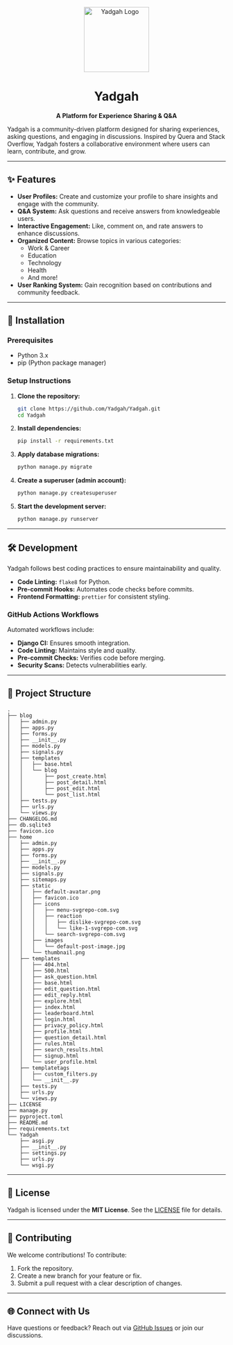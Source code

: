 <div align="center">

<p>
    <a href="#">
        <img width="150" src="https://github.com/BDadmehr0/Yadgah/blob/main/favicon.ico" alt="Yadgah Logo">
    </a>
</p>

# Yadgah

**A Platform for Experience Sharing & Q&A**

</div>

Yadgah is a community-driven platform designed for sharing experiences, asking questions, and engaging in discussions. Inspired by Quera and Stack Overflow, Yadgah fosters a collaborative environment where users can learn, contribute, and grow.

---

## ✨ Features

- **User Profiles:** Create and customize your profile to share insights and engage with the community.
- **Q&A System:** Ask questions and receive answers from knowledgeable users.
- **Interactive Engagement:** Like, comment on, and rate answers to enhance discussions.
- **Organized Content:** Browse topics in various categories:
  - Work & Career
  - Education
  - Technology
  - Health
  - And more!
- **User Ranking System:** Gain recognition based on contributions and community feedback.

---

## 🚀 Installation

### Prerequisites
- Python 3.x
- pip (Python package manager)

### Setup Instructions

1. **Clone the repository:**
   ```bash
   git clone https://github.com/Yadgah/Yadgah.git
   cd Yadgah
   ```

2. **Install dependencies:**
   ```bash
   pip install -r requirements.txt
   ```

3. **Apply database migrations:**
   ```bash
   python manage.py migrate
   ```

4. **Create a superuser (admin account):**
   ```bash
   python manage.py createsuperuser
   ```

5. **Start the development server:**
   ```bash
   python manage.py runserver
   ```

---

## 🛠 Development

Yadgah follows best coding practices to ensure maintainability and quality.

- **Code Linting:** `flake8` for Python.
- **Pre-commit Hooks:** Automates code checks before commits.
- **Frontend Formatting:** `prettier` for consistent styling.

### GitHub Actions Workflows
Automated workflows include:
- **Django CI:** Ensures smooth integration.
- **Code Linting:** Maintains style and quality.
- **Pre-commit Checks:** Verifies code before merging.
- **Security Scans:** Detects vulnerabilities early.

---

## 📂 Project Structure

```
.
├── blog
│   ├── admin.py
│   ├── apps.py
│   ├── forms.py
│   ├── __init__.py
│   ├── models.py
│   ├── signals.py
│   ├── templates
│   │   ├── base.html
│   │   └── blog
│   │       ├── post_create.html
│   │       ├── post_detail.html
│   │       ├── post_edit.html
│   │       └── post_list.html
│   ├── tests.py
│   ├── urls.py
│   └── views.py
├── CHANGELOG.md
├── db.sqlite3
├── favicon.ico
├── home
│   ├── admin.py
│   ├── apps.py
│   ├── forms.py
│   ├── __init__.py
│   ├── models.py
│   ├── signals.py
│   ├── sitemaps.py
│   ├── static
│   │   ├── default-avatar.png
│   │   ├── favicon.ico
│   │   ├── icons
│   │   │   ├── menu-svgrepo-com.svg
│   │   │   ├── reaction
│   │   │   │   ├── dislike-svgrepo-com.svg
│   │   │   │   └── like-1-svgrepo-com.svg
│   │   │   └── search-svgrepo-com.svg
│   │   ├── images
│   │   │   └── default-post-image.jpg
│   │   └── thumbnail.png
│   ├── templates
│   │   ├── 404.html
│   │   ├── 500.html
│   │   ├── ask_question.html
│   │   ├── base.html
│   │   ├── edit_question.html
│   │   ├── edit_reply.html
│   │   ├── explore.html
│   │   ├── index.html
│   │   ├── leaderboard.html
│   │   ├── login.html
│   │   ├── privacy_policy.html
│   │   ├── profile.html
│   │   ├── question_detail.html
│   │   ├── rules.html
│   │   ├── search_results.html
│   │   ├── signup.html
│   │   └── user_profile.html
│   ├── templatetags
│   │   ├── custom_filters.py
│   │   └── __init__.py
│   ├── tests.py
│   ├── urls.py
│   └── views.py
├── LICENSE
├── manage.py
├── pyproject.toml
├── README.md
├── requirements.txt
└── Yadgah
    ├── asgi.py
    ├── __init__.py
    ├── settings.py
    ├── urls.py
    └── wsgi.py

```

---

## 📜 License

Yadgah is licensed under the **MIT License**. See the [LICENSE](LICENSE) file for details.

---

## 💬 Contributing

We welcome contributions! To contribute:
1. Fork the repository.
2. Create a new branch for your feature or fix.
3. Submit a pull request with a clear description of changes.

---

## 🌐 Connect with Us

Have questions or feedback? Reach out via [GitHub Issues](https://github.com/Yadgah/Yadgah/issues) or join our discussions.
